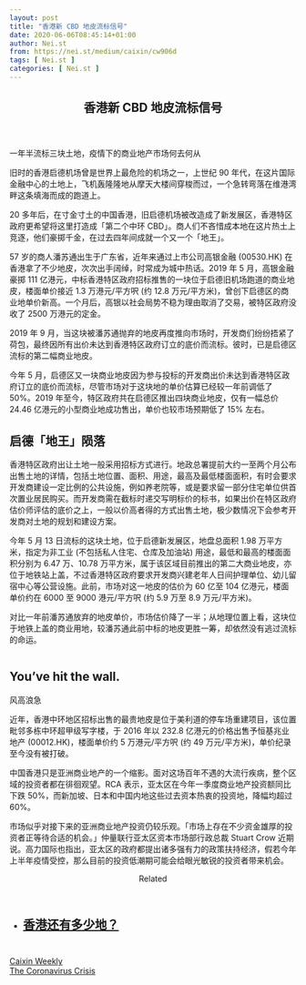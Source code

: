```yaml
---
layout: post
title: "香港新 CBD 地皮流标信号"
date: 2020-06-06T08:45:14+01:00
author: Nei.st
from: https://nei.st/medium/caixin/cw906d
tags: [ Nei.st ]
categories: [ Nei.st ]
---
```


<article class="post-20344 post type-post status-publish format-standard hentry category-caixin tag-the-coronavirus-crisis" id="post-20344"> <header class="page-header medium Archives"><div class="page-header__image"></div><div class="page-header__content"><h1 class="page-title text-align-center">香港新 CBD 地皮流标信号</h1></div> </header><div class="entry-content aesop-entry-content" id="post-20344-content"><link as="font" crossorigin="anonymous" href="//cdn.jsdelivr.net/gh/0nd1jyU39XQ/_/glyph/font-face/0uIzqoZjSuJfvSBnvgXTcApMtcVhMcpr.woff" rel="preload" type="font/woff"/><link as="font" crossorigin="anonymous" href="//cdn.jsdelivr.net/gh/0nd1jyU39XQ/_/glyph/font-face/1sTnSLZWDKucPX6SAk.woff" rel="preload" type="font/woff"/><p class="blog-post__description">一年半流标三块土地，疫情下的商业地产市场何去何从</p><span id="more-20344"></span><div class="container img"></div><p>旧时的香港启德机场曾是世界上最危险的机场之一，上世纪 90 年代，在这片国际金融中心的土地上，飞机轰隆隆地从摩天大楼间穿梭而过，一个急转弯落在维港湾畔这条填海而成的跑道上。</p><p>20 多年后，在寸金寸土的中国香港，旧启德机场被改造成了新发展区，香港特区政府更希望将这里打造成「第二个中环 CBD」。商人们不吝惜成本地在这片热土上竞逐，他们豪掷千金，在过去四年间成就一个又一个「地王」。</p><p>57 岁的商人潘苏通出生于广东省，近年来通过上市公司高银金融 (00530.HK) 在香港拿了不少地皮，次次出手阔绰，时常成为城中热话。2019 年 5 月，高银金融豪掷 111 亿港元，中标香港特区政府招标推售的一块位于启德旧机场跑道的商业地皮，楼面单价接近 1.3 万港元/平方呎 (约 12.8 万元/平方米)，曾创下启德区的商业地单价新高。一个月后，高银以社会局势不稳为理由取消了交易，被特区政府没收了 2500 万港元的定金。</p><p>2019 年 9 月，当这块被潘苏通抛弃的地皮再度推向市场时，开发商们纷纷捂紧了荷包，最终因所有出价未达到香港特区政府订立的底价而流标。彼时，已是启德区流标的第二幅商业地皮。</p><p>今年 5 月，启德区又一块商业地皮因为参与投标的开发商出价未达到香港特区政府订立的底价而流标，尽管市场对于这块地的单价估算已经较一年前调低了 50%。2019 年至今，特区政府共在启德区推出四块商业地皮，仅有一幅总价 24.46 亿港元的小型商业地成功售出，单价也较市场预期低了 15% 左右。</p><div class="code-block code-block-1" style="margin: 8px 0; clear: both;"><div class="container ads_KbHEVhh8Rw"><div class="card card--blog post-sidebar"><div class="card-body"><div class="logo_ngcontent-kty-0"> </div><div class="iframe-blocker U6XAMK63Vh00WqvF2BacIQ"><div class="background-h60B"> </div><div class="WumZiPCS4MeMw4pxQ"> </div></div></div><div class="card-footer"><div class="card-footer-wrapper" layout="row bottom-left"></div></div></div></div></div><h2>启德「地王」陨落</h2><p>香港特区政府出让土地一般采用招标方式进行。地政总署提前大约一至两个月公布出售土地的详情，包括土地位置、面积、用途，最高及最低楼面面积，有时会要求开发商建设一定比例的公共设施，例如养老院等，或是要求留一部分住宅单位供首次置业居民购买。而开发商需在截标时递交写明标价的标书，如果出价在特区政府估价师评估的底价之上，一般以价高者得的方式出售土地，极少数情况下会参考开发商对土地的规划和建设方案。</p><p>今年 5 月 13 日流标的这块土地，位于启德新发展区，地盘总面积 1.98 万平方米，指定为非工业 (不包括私人住宅、仓库及加油站) 用途，最低和最高的楼面面积分别为 6.47 万、10.78 万平方米，属于该区域目前推出的第二大商业地皮，亦位于地铁站上盖，不过香港特区政府要求开发商兴建老年人日间护理单位、幼儿留宿中心等公营设施。此前，市场对这一地皮的估价为 60 亿至 104 亿港元，楼面单价约在 6000 至 9000 港元/平方呎 (约 5.9 万至 8.9 万元/平方米)。</p><p>对比一年前潘苏通放弃的地皮单价，市场估价降了一半；从地理位置上看，这块位于地铁上盖的商业用地，较潘苏通此前中标的地皮更胜一筹，却依然没有逃过流标的命运。</p><div class="aesop-content-comp-wrap aesop-content-comp-columns-1" id="aesop-content-component"><div class="container img gfw edge"><div class="BarrierFailsafe__fullBarrier___2bFWd"><div class="aspectRatioPlaceholder nykpaywall"><div class="progressiveMedia" data-height="880" data-width="1040"> <img alt="" class="progressiveMedia-image lazyload" data-src="https://cdn.jsdelivr.net/gh/0nd1jyU39XQ/_/img/1/full-desktop@2x.png" src="https://cdn.jsdelivr.net/gh/0nd1jyU39XQ/_/img/1/full-desktop@2x.png"/></div></div><h1 class="BarrierFailsafe__header___1VGQh">You’ve hit the wall.</h1><div class="BarrierFailsafe__body___2hQxl">风高浪急 <a class="wdAUwEkxSXQjBoQ" href="https://nei.st/medium/j2c6srlbezlceyrdintsxq" rel="noopener noreferrer nofollow" target="_blank"><span class="svgIcon svgIcon--questionMark svgIcon--19px"></span></a></div></div></div></div><p>近年，香港中环地区招标出售的最贵地皮是位于美利道的停车场重建项目，该位置毗邻多栋中环超甲级写字楼，于 2016 年以 232.8 亿港元的价格出售予恒基兆业地产 (00012.HK)，楼面单价约 5 万港元/平方呎 (约 49 万元/平方米)，单价纪录至今没有被打破。</p><p>中国香港只是亚洲商业地产的一个缩影。面对这场百年不遇的大流行疾病，整个区域的投资者都在徘徊观望。RCA 表示，亚太区在今年一季度商业地产投资额同比下跌 50%，而新加坡、日本和中国内地这些过去资本热衷的投资地，降幅均超过 60%。</p><p>市场似乎对接下来的亚洲商业地产投资仍较乐观。「市场上存在不少资金雄厚的投资者正等待合适的机会。」仲量联行亚太区资本市场部行政总裁 Stuart Crow 近期说。高力国际也指出，亚太区的政府都提出诸多强有力的政策扶持经济，假若今年上半年疫情受控，那么目前的投资低潮期可能会给眼光敏锐的投资者带来机会。</p><div class="code-block code-block-1" style="margin: 8px 0; clear: both;"><div class="container ads_KbHEVhh8Rw"><div class="card card--blog post-sidebar"><div class="card-body"><div class="logo_ngcontent-kty-0"> </div><div class="iframe-blocker U6XAMK63Vh00WqvF2BacIQ"><div class="background-h60B"> </div><div class="WumZiPCS4MeMw4pxQ"> </div></div></div><div class="card-footer"><div class="card-footer-wrapper" layout="row bottom-left"></div></div></div></div></div><section class="jsx-1092709871 collection"><header class="jsx-1092709871 container"><span class="jsx-65431776 text-icon text-right size-md spacing-xxtight weight-medium"><span class="jsx-65431776 text"><span class="jsx-1092709871">Related</span></span></span></header><ul class="jsx-1092709871 collection-list"><li class="jsx-1092709871"><section class="jsx-2013367371 container"><div class="jsx-2013367371 content no-cover type-collection"><div class="jsx-2013367371 left"> <a class="jsx-2013367371" href="https://nei.st/medium/caixin/cw878e"><h2 class="jsx-2996311878 sidebar">香港还有多少地？</h2> </a></div></div></section></li></ul></section><div class="container qyoLgsBMfk2RyP6PZqEQUQ"><div class="TA9FsqtAclEQEnnC"><a class="q9pBoz6iftkg" href="https://nei.st/medium/caixin?source=cw906"><div class="ISq0AssRMiRdK46s31e1tA"><div class="VBC0sS11TRzyNj7ur4DqLQ"></div></div></a></div></div><div class="code-block code-block-2" style="margin: 8px 0; clear: both;"> <br/><div class="container ads_KbHEVhh8Rw"><div class="card card--blog post-sidebar"><div class="card-body"><div class="logo_ngcontent-kty-0"> </div><div class="iframe-blocker U6XAMK63Vh00WqvF2BacIQ"><div class="background-h60B"> </div><div class="WumZiPCS4MeMw4pxQ"> </div></div></div><div class="card-footer"><div class="card-footer-wrapper" layout="row bottom-left"></div></div></div></div></div></div> <footer class="entry-footer"><div class="categories icon-link"><a href="https://nei.st/category/medium/caixin" rel="category tag">Caixin Weekly</a></div><div class="tags icon-link"><a href="https://nei.st/tag/the-coronavirus-crisis" rel="tag">The Coronavirus Crisis</a></div> </footer></article>
